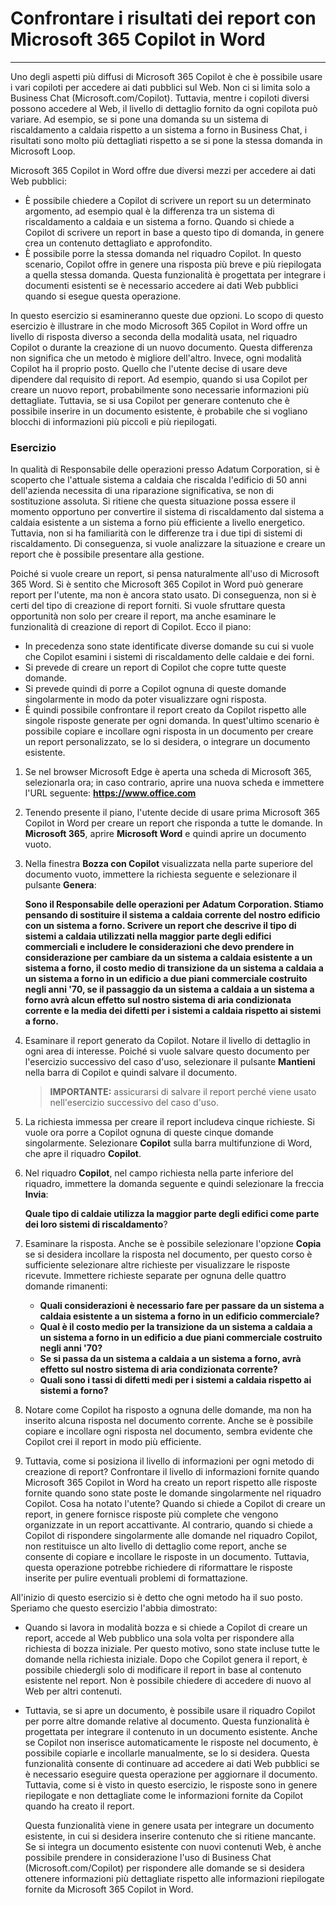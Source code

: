 # Confrontare i risultati dei report con Microsoft 365 Copilot in Word
---
Uno degli aspetti più diffusi di Microsoft 365 Copilot è che è possibile usare i vari copiloti per accedere ai dati pubblici sul Web. Non ci si limita solo a Business Chat (Microsoft.com/Copilot). Tuttavia, mentre i copiloti diversi possono accedere al Web, il livello di dettaglio fornito da ogni copilota può variare. Ad esempio, se si pone una domanda su un sistema di riscaldamento a caldaia rispetto a un sistema a forno in Business Chat, i risultati sono molto più dettagliati rispetto a se si pone la stessa domanda in Microsoft Loop.

Microsoft 365 Copilot in Word offre due diversi mezzi per accedere ai dati Web pubblici:

 -  È possibile chiedere a Copilot di scrivere un report su un determinato argomento, ad esempio qual è la differenza tra un sistema di riscaldamento a caldaia e un sistema a forno. Quando si chiede a Copilot di scrivere un report in base a questo tipo di domanda, in genere crea un contenuto dettagliato e approfondito.
 -  È possibile porre la stessa domanda nel riquadro Copilot. In questo scenario, Copilot offre in genere una risposta più breve e più riepilogata a quella stessa domanda. Questa funzionalità è progettata per integrare i documenti esistenti se è necessario accedere ai dati Web pubblici quando si esegue questa operazione.

In questo esercizio si esamineranno queste due opzioni. Lo scopo di questo esercizio è illustrare in che modo Microsoft 365 Copilot in Word offre un livello di risposta diverso a seconda della modalità usata, nel riquadro Copilot o durante la creazione di un nuovo documento. Questa differenza non significa che un metodo è migliore dell'altro. Invece, ogni modalità Copilot ha il proprio posto. Quello che l'utente decise di usare deve dipendere dal requisito di report. Ad esempio, quando si usa Copilot per creare un nuovo report, probabilmente sono necessarie informazioni più dettagliate. Tuttavia, se si usa Copilot per generare contenuto che è possibile inserire in un documento esistente, è probabile che si vogliano blocchi di informazioni più piccoli e più riepilogati.

### Esercizio

In qualità di Responsabile delle operazioni presso Adatum Corporation, si è scoperto che l'attuale sistema a caldaia che riscalda l'edificio di 50 anni dell'azienda necessita di una riparazione significativa, se non di sostituzione assoluta. Si ritiene che questa situazione possa essere il momento opportuno per convertire il sistema di riscaldamento dal sistema a caldaia esistente a un sistema a forno più efficiente a livello energetico. Tuttavia, non si ha familiarità con le differenze tra i due tipi di sistemi di riscaldamento. Di conseguenza, si vuole analizzare la situazione e creare un report che è possibile presentare alla gestione.

Poiché si vuole creare un report, si pensa naturalmente all'uso di Microsoft 365 Word. Si è sentito che Microsoft 365 Copilot in Word può generare report per l'utente, ma non è ancora stato usato. Di conseguenza, non si è certi del tipo di creazione di report forniti. Si vuole sfruttare questa opportunità non solo per creare il report, ma anche esaminare le funzionalità di creazione di report di Copilot. Ecco il piano:

 -  In precedenza sono state identificate diverse domande su cui si vuole che Copilot esamini i sistemi di riscaldamento delle caldaie e dei forni.
 -  Si prevede di creare un report di Copilot che copre tutte queste domande.
 -  Si prevede quindi di porre a Copilot ognuna di queste domande singolarmente in modo da poter visualizzare ogni risposta.
 -  È quindi possibile confrontare il report creato da Copilot rispetto alle singole risposte generate per ogni domanda. In quest'ultimo scenario è possibile copiare e incollare ogni risposta in un documento per creare un report personalizzato, se lo si desidera, o integrare un documento esistente.

1.  Se nel browser Microsoft Edge è aperta una scheda di Microsoft 365, selezionarla ora; in caso contrario, aprire una nuova scheda e immettere l'URL seguente: **https://www.office.com**
2.  Tenendo presente il piano, l'utente decide di usare prima Microsoft 365 Copilot in Word per creare un report che risponda a tutte le domande. In **Microsoft 365**, aprire **Microsoft Word** e quindi aprire un documento vuoto.
3.  Nella finestra **Bozza con Copilot** visualizzata nella parte superiore del documento vuoto, immettere la richiesta seguente e selezionare il pulsante **Genera**:
    
    **Sono il Responsabile delle operazioni per Adatum Corporation. Stiamo pensando di sostituire il sistema a caldaia corrente del nostro edificio con un sistema a forno. Scrivere un report che descrive il tipo di sistemi a caldaia utilizzati nella maggior parte degli edifici commerciali e includere le considerazioni che devo prendere in considerazione per cambiare da un sistema a caldaia esistente a un sistema a forno, il costo medio di transizione da un sistema a caldaia a un sistema a forno in un edificio a due piani commerciale costruito negli anni '70, se il passaggio da un sistema a caldaia a un sistema a forno avrà alcun effetto sul nostro sistema di aria condizionata corrente e la media dei difetti per i sistemi a caldaia rispetto ai sistemi a forno.**
4.  Esaminare il report generato da Copilot. Notare il livello di dettaglio in ogni area di interesse. Poiché si vuole salvare questo documento per l'esercizio successivo del caso d'uso, selezionare il pulsante **Mantieni** nella barra di Copilot e quindi salvare il documento.
    
    > **IMPORTANTE:** assicurarsi di salvare il report perché viene usato nell'esercizio successivo del caso d'uso.
5.  La richiesta immessa per creare il report includeva cinque richieste. Si vuole ora porre a Copilot ognuna di queste cinque domande singolarmente. Selezionare **Copilot** sulla barra multifunzione di Word, che apre il riquadro **Copilot**.
6.  Nel riquadro **Copilot**, nel campo richiesta nella parte inferiore del riquadro, immettere la domanda seguente e quindi selezionare la freccia **Invia**:
    
    **Quale tipo di caldaie utilizza la maggior parte degli edifici come parte dei loro sistemi di riscaldamento**?
7.  Esaminare la risposta. Anche se è possibile selezionare l'opzione **Copia** se si desidera incollare la risposta nel documento, per questo corso è sufficiente selezionare altre richieste per visualizzare le risposte ricevute. Immettere richieste separate per ognuna delle quattro domande rimanenti:
     -  **Quali considerazioni è necessario fare per passare da un sistema a caldaia esistente a un sistema a forno in un edificio commerciale?**
     -  **Qual è il costo medio per la transizione da un sistema a caldaia a un sistema a forno in un edificio a due piani commerciale costruito negli anni '70?**
     -  **Se si passa da un sistema a caldaia a un sistema a forno, avrà effetto sul nostro sistema di aria condizionata corrente?**
     -  **Quali sono i tassi di difetti medi per i sistemi a caldaia rispetto ai sistemi a forno?**
8.  Notare come Copilot ha risposto a ognuna delle domande, ma non ha inserito alcuna risposta nel documento corrente. Anche se è possibile copiare e incollare ogni risposta nel documento, sembra evidente che Copilot crei il report in modo più efficiente.
9.  Tuttavia, come si posiziona il livello di informazioni per ogni metodo di creazione di report? Confrontare il livello di informazioni fornite quando Microsoft 365 Copilot in Word ha creato un report rispetto alle risposte fornite quando sono state poste le domande singolarmente nel riquadro Copilot. Cosa ha notato l'utente? Quando si chiede a Copilot di creare un report, in genere fornisce risposte più complete che vengono organizzate in un report accattivante. Al contrario, quando si chiede a Copilot di rispondere singolarmente alle domande nel riquadro Copilot, non restituisce un alto livello di dettaglio come report, anche se consente di copiare e incollare le risposte in un documento. Tuttavia, questa operazione potrebbe richiedere di riformattare le risposte inserite per pulire eventuali problemi di formattazione.

All'inizio di questo esercizio si è detto che ogni metodo ha il suo posto. Speriamo che questo esercizio l'abbia dimostrato:

 -  Quando si lavora in modalità bozza e si chiede a Copilot di creare un report, accede al Web pubblico una sola volta per rispondere alla richiesta di bozza iniziale. Per questo motivo, sono state incluse tutte le domande nella richiesta iniziale. Dopo che Copilot genera il report, è possibile chiedergli solo di modificare il report in base al contenuto esistente nel report. Non è possibile chiedere di accedere di nuovo al Web per altri contenuti.
 -  Tuttavia, se si apre un documento, è possibile usare il riquadro Copilot per porre altre domande relative al documento. Questa funzionalità è progettata per integrare il contenuto in un documento esistente. Anche se Copilot non inserisce automaticamente le risposte nel documento, è possibile copiarle e incollarle manualmente, se lo si desidera. Questa funzionalità consente di continuare ad accedere ai dati Web pubblici se è necessario eseguire questa operazione per aggiornare il documento. Tuttavia, come si è visto in questo esercizio, le risposte sono in genere riepilogate e non dettagliate come le informazioni fornite da Copilot quando ha creato il report.
    
    Questa funzionalità viene in genere usata per integrare un documento esistente, in cui si desidera inserire contenuto che si ritiene mancante. Se si integra un documento esistente con nuovi contenuti Web, è anche possibile prendere in considerazione l'uso di Business Chat (Microsoft.com/Copilot) per rispondere alle domande se si desidera ottenere informazioni più dettagliate rispetto alle informazioni riepilogate fornite da Microsoft 365 Copilot in Word.
